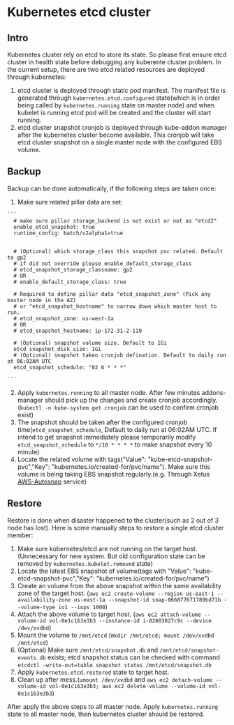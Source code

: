 # Kubernetes etcd cluster

## Intro

Kubernetes cluster rely on etcd to store its state. So please first ensure etcd cluster in health state before debugging any kuberente cluster problem. In the current setup, there are two etcd related resources are deployed through kubernetes:
  1. etcd cluster is deployed through static pod manifest. The manifest file is generated through `kubernetes.etcd.configured` state(which is in order being called by `kubernetes.running` state on master node) and when kubelet is running etcd pod will be created and the cluster will start running.
  2. etcd cluster snapshot cronjob is deployed through kube-addon manager after the kubernetes cluster become available. This cronjob will take etcd cluster snapshot on a single master node with the configured EBS volume.
  

## Backup

  Backup can be done automatically, if the following steps are taken once:
  
  1. Make sure related pillar data are set:
  
    ```
      # make sure pillar storage_backend is not exist or not as "etcd2"
      enable_etcd_snapshot: true
      runtime_config: batch/v2alpha1=true
      
    
      # (Optional) which storage_class this snapshot pvc related. Default to gp2
      # if did not override please enable_default_storage_class
      # etcd_snapshot_storage_classname: gp2
      # OR
      # enable_default_storage_class: true
    
      # Required to define pillar data "etcd_snapshot_zone" (Pick any master node in the AZ)
      # or "etcd_snapshot_hostname" to narrow down which master host to run.
      # etcd_snapshot_zone: us-west-1a
      # OR
      # etcd_snapshot_hostname: ip-172-31-2-119 
    
      # (Optional) snapshot volume size. Default to 1Gi
      etcd_snapshot_disk_size: 1Gi
      # (Optional) snapshot taken cronjob defination. Default to daily run at 06:02AM UTC
      etcd_snapshot_schedule: "02 6 * * *"
  
    ```
 2. Apply `kubernetes.running` to all master node. After few minutes addons-manager should pick up the changes and create cronjob accordingly.(`kubectl -n kube-system get cronjob` can be used to confirm cronjob exist)
 3. The snapshot should be taken after the configured cronjob time(`etcd_snapshot_schedule`, Default to daily run at 06:02AM UTC. If intend to get snapshot immediately please temporarily modify `etcd_snapshot_schedule` to `*/10 * * * *` to make snapshot every 10 minute)
 4. Locate the related volume with tags("Value": "kube-etcd-snapshot-pvc","Key": "kubernetes.io/created-for/pvc/name"). Make sure this volume is being taking EBS snapshot regularly.(e.g. Through Xetus [AWS-Autosnap](https://github.com/xetus-oss/aws-autosnap#usage) service)

## Restore

  Restore is done when disaster happened to the cluster(such as 2 out of 3 node has lost). Here is some manually steps to restore a single etcd cluster member:
  
  1. Make sure kubernetes/etcd are not running on the target host. (Unnecessary for new system. But old configuration state can be removed by `kubernetes.kubelet.removed` state)
  2. Locate the latest EBS snapshot of volume(tags with "Value": "kube-etcd-snapshot-pvc","Key": "kubernetes.io/created-for/pvc/name")
  3. Create an volume from the above snapshot within the same availability zone of the target host. (`aws ec2 create-volume --region us-east-1 --availability-zone us-east-1a --snapshot-id snap-066877671789bd71b --volume-type io1 --iops 1000`)
  4. Attach the above volume to target host. (`aws ec2 attach-volume --volume-id vol-0e1c163e3b3 --instance-id i-02603827c9c --device /dev/xvdbd`)
  5. Mount the volume to `/mnt/etcd` (`mkdir /mnt/etcd; mount /dev/xvdbd /mnt/etcd`) 
  6. (Optional) Make sure `/mnt/etcd/snapshot.db` and `/mnt/etcd/snapshot-events.db` exists; etcd snapshot status can be checked with command `etcdctl -write-out=table snapshot status /mnt/etcd/snapshot.db`
  7. Apply `kubernetes.etcd.restored` state to target host.
  8. Clean up after mess.(`umount /dev/xvdbd` and `aws ec2 detach-volume --volume-id vol-0e1c163e3b3; aws ec2 delete-volume --volume-id vol-0e1c163e3b3`) 
  
  After apply the above steps to all master node. Apply `kubernetes.running` state to all master node, then kubernetes cluster should be restored.